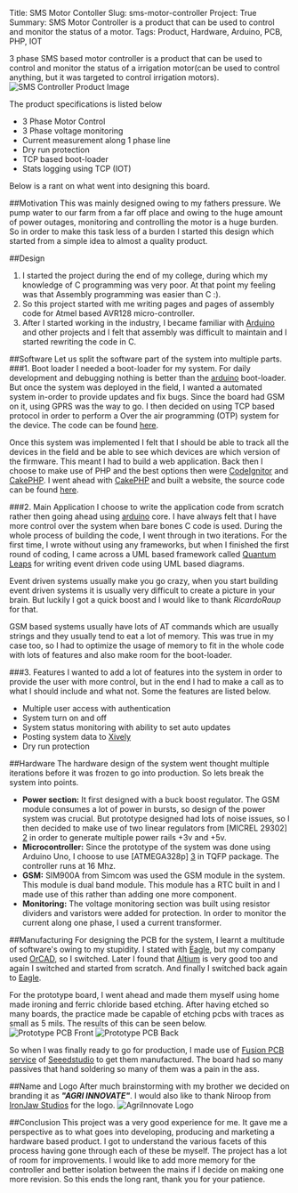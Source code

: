 Title: SMS Motor Contoller
Slug: sms-motor-controller
Project: True
Summary: SMS Motor Controller is a product that can be used to control and monitor the status of a motor.
Tags: Product, Hardware, Arduino, PCB, PHP, IOT

3 phase SMS based motor controller is a product that can be used to control and monitor the status of a irrigation motor(can be used to control anything, but it was targeted to control irrigation motors).
![SMS Controller Product Image][1]

The product specifications is listed below

* 3 Phase Motor Control
* 3 Phase voltage monitoring
* Current measurement along 1 phase line
* Dry run protection
* TCP based boot-loader
* Stats logging using TCP (IOT)

Below is a rant on what went into designing this board.


##Motivation
This was mainly designed owing to my fathers pressure. We pump water to our farm from a far off place and owing to the huge amount of power outages, monitoring and controlling the motor is a huge burden. So in order to make this task less of a burden I started this design which started from a simple idea to almost a quality product.

##Design
1. I started the project during the end of my college, during which my knowledge of C programming was very poor. At that point my feeling was that Assembly programming was easier than C :).
2. So this project started with me writing pages and pages of assembly code for Atmel based AVR128 micro-controller.
3. After I started working in the industry, I became familiar with [Arduino](http://www.arduino.cc/) and other projects and I felt that assembly was difficult to maintain and I started rewriting the code in C.

##Software
Let us split the software part of the system into multiple parts.
###1. Boot loader
I needed a boot-loader for my system. For daily development and debugging nothing is better than the [arduino](http://www.arduino.cc/) boot-loader. But once the system was deployed in the field, I wanted a automated system in-order to provide updates and fix bugs. Since the board had GSM on it, using GPRS was the way to go. I then decided on using TCP based protocol in order to perform a Over the air programming (OTP) system for the device. The code can be found [here](https://github.com/NikhilKalige/arduino_gsm_tcp_bootloader).

 Once this system was implemented I felt that I should be able to track all the devices in the field and be able to see which devices are which version of the firmware. This meant I had to build a web application. Back then I choose to make use of PHP and the best options then were [CodeIgnitor](http://www.codeigniter.com/) and [CakePHP](http://cakephp.org/). I went ahead with [CakePHP](http://cakephp.org/) and built a website, the source code can be found [here](https://bitbucket.org/nikhilkalige/motor-website).

###2. Main Application
I choose to write the application code from scratch rather then going ahead using [arduino](http://www.arduino.cc/) core. I have always felt that I have more control over the system when bare bones C code is used. During the whole process of building the code, I went through in two iterations. For the first time, I wrote without using any frameworks, but when I finished the first round of coding, I came across a UML based framework called [Quantum Leaps](http://www.state-machine.com/) for writing event driven code using UML based diagrams.

 Event driven systems usually make you go crazy, when you start building event driven systems it is usually very difficult to create a picture in your brain. But luckily I got a quick boost and I would like to thank *RicardoRaup* for that.

 GSM  based systems usually have lots of AT commands which are usually strings and they usually tend to eat a lot of memory. This was true in my case too, so I had to optimize the usage of memory to fit in the whole code with lots of features and also make room for the boot-loader.

###3. Features
 I wanted to add a lot of features into the system in order to provide the user with more control, but in the end I had to make a call as to what I should include and what not. Some the features are listed below.

 * Multiple user access with authentication
 * System turn on and off
 * System status monitoring with ability to set auto updates
 * Posting system data to [Xively ](https://xively.com/)
 * Dry run protection

##Hardware
The hardware design of the system went thought multiple iterations before it was frozen to go into production. So lets break the system into points.

* **Power section:** It first designed with a buck boost regulator. The GSM module consumes a lot of power in bursts, so design of the power system was crucial. But prototype designed had lots of noise issues, so I then decided to make use of two linear regulators from [MICREL 29302] [2] in order to generate multiple power rails +3v and +5v.
* **Microcontroller:** Since the prototype of the system was done using Arduino Uno, I choose to use [ATMEGA328p] [3] in TQFP package. The controller runs at 16 Mhz.
* **GSM:** SIM900A from Simcom was used the GSM module in the system. This module is dual band module. This module has a RTC built in and I made use of this rather than adding one more component.
* **Monitoring:** The voltage monitoring section was built using resistor dividers and varistors were added for protection. In order to monitor the current along one phase, I used a current transformer.

##Manufacturing
For designing the PCB for the system, I learnt a multitude of software's owing to my stupidity. I stated with [Eagle](http://www.cadsoftusa.com/), but my company used [OrCAD](http://www.orcad.com/), so I switched. Later I found that [Altium](http://www.altium.com/altium-designer/overview) is very good too and again I switched and started from scratch. And finally I switched back again to [Eagle](http://www.cadsoftusa.com/).

For the prototype board, I went ahead and made them myself using home made ironing and ferric chloride based etching. After having etched so many boards, the practice made be capable of etching pcbs with traces as small as 5 mils. The results of this can be seen below.
![Prototype PCB Front][4]
![Prototype PCB Back][5]

So when I was finally ready to go for production, I made use of [Fusion PCB service][6] of [Seeedstudio](http://www.seeedstudio.com/depot/) to get them manufactured. The board had so many passives that hand soldering so many of them was a pain in the ass.

##Name and Logo
After much brainstorming with my brother we decided on branding it as ***"AGRI INNOVATE"***. I would also like to thank Niroop from [IronJaw Studios](http://ironjawstudios.com/) for the logo.
![AgriInnovate Logo][7]

##Conclusion
This project was a very good experience for me. It gave me a perspective as to what goes into developing, producing and marketing a hardware based product. I got to understand the various facets of this process having gone through each of these be myself. The project has a lot of room for improvements. I would like to add more memory for the controller and better isolation between the mains if I decide on making one more revision. So this ends the long rant, thank you for your patience.

   [1]: {filename}/images/sms_controller/final1.jpg
   [2]: http://micrel.com/index.php/products/power-management-ics/ldos/single-ldos/article/134.html
   [3]: http://www.atmel.com/devices/atmega328p.aspx
   [4]: {filename}/images/sms_controller/proto_front.jpg
   [5]: {filename}/images/sms_controller/proto_back.jpg
   [6]: http://www.seeedstudio.com/service/index.php?r=pcb
   [7]: {filename}/images/sms_controller/agri_innovate.jpg
